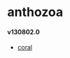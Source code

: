 anthozoa
========

#### v130802.0

 - [coral](https://googledrive.com/host/0B510JpdUb5KEVzIweEhCTm4yR1k/)
